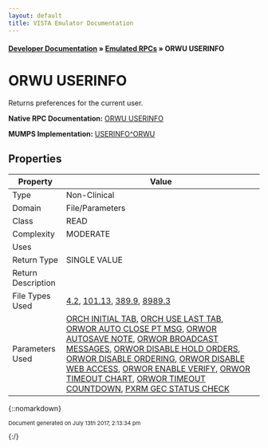 ```yaml
---
layout: default
title: VISTA Emulator Documentation
---
```


#### [Developer Documentation](../index) &#187; [Emulated RPCs](TableOfContents) &#187; ORWU USERINFO<br/>
# ORWU USERINFO

Returns preferences for the current user.

**Native RPC Documentation:** [ORWU USERINFO](../VISTARPC/ORWU_USERINFO)

**MUMPS Implementation:** [USERINFO^ORWU](http://code.osehra.org/dox/Routine_ORWU_source.html)

## Properties

Property | Value
--- | ---
Type | Non-Clinical
Domain | File/Parameters
Class | READ
Complexity | MODERATE
Uses | 
Return Type | SINGLE VALUE
Return Description | 
File Types Used | [4.2](../VDM/Domain-4_2), [101.13](../VDM/Or_Cprs_Tabs-101_13), [389.9](../VDM/Station_Number_time_Sensitive-389_9), [8989.3](../VDM/Kernel_System_Parameters-8989_3)
Parameters Used | [ORCH INITIAL TAB](../Parameters/ORCH_INITIAL_TAB), [ORCH USE LAST TAB](../Parameters/ORCH_USE_LAST_TAB), [ORWOR AUTO CLOSE PT MSG](../Parameters/ORWOR_AUTO_CLOSE_PT_MSG), [ORWOR AUTOSAVE NOTE](../Parameters/ORWOR_AUTOSAVE_NOTE), [ORWOR BROADCAST MESSAGES](../Parameters/ORWOR_BROADCAST_MESSAGES), [ORWOR DISABLE HOLD ORDERS](../Parameters/ORWOR_DISABLE_HOLD_ORDERS), [ORWOR DISABLE ORDERING](../Parameters/ORWOR_DISABLE_ORDERING), [ORWOR DISABLE WEB ACCESS](../Parameters/ORWOR_DISABLE_WEB_ACCESS), [ORWOR ENABLE VERIFY](../Parameters/ORWOR_ENABLE_VERIFY), [ORWOR TIMEOUT CHART](../Parameters/ORWOR_TIMEOUT_CHART), [ORWOR TIMEOUT COUNTDOWN](../Parameters/ORWOR_TIMEOUT_COUNTDOWN), [PXRM GEC STATUS CHECK](../Parameters/PXRM_GEC_STATUS_CHECK)


{::nomarkdown} <br/><p style="font-size: 11px">Document generated on July 13th 2017, 2:13:34 pm</p>{:/}